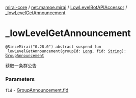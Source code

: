 [mirai-core](../../index.md) / [net.mamoe.mirai](../index.md) / [LowLevelBotAPIAccessor](index.md) / [_lowLevelGetAnnouncement](./_low-level-get-announcement.md)

# _lowLevelGetAnnouncement

`@SinceMirai("0.28.0") abstract suspend fun _lowLevelGetAnnouncement(groupId: `[`Long`](https://kotlinlang.org/api/latest/jvm/stdlib/kotlin/-long/index.html)`, fid: `[`String`](https://kotlinlang.org/api/latest/jvm/stdlib/kotlin/-string/index.html)`): `[`GroupAnnouncement`](../../net.mamoe.mirai.data/-group-announcement/index.md)

获取一条群公告

### Parameters

`fid` - [GroupAnnouncement.fid](../../net.mamoe.mirai.data/-group-announcement/fid.md)